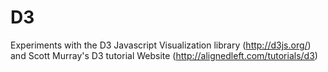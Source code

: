 D3
==

Experiments with the D3 Javascript Visualization library (http://d3js.org/) 
and Scott Murray's D3 tutorial Website (http://alignedleft.com/tutorials/d3)
